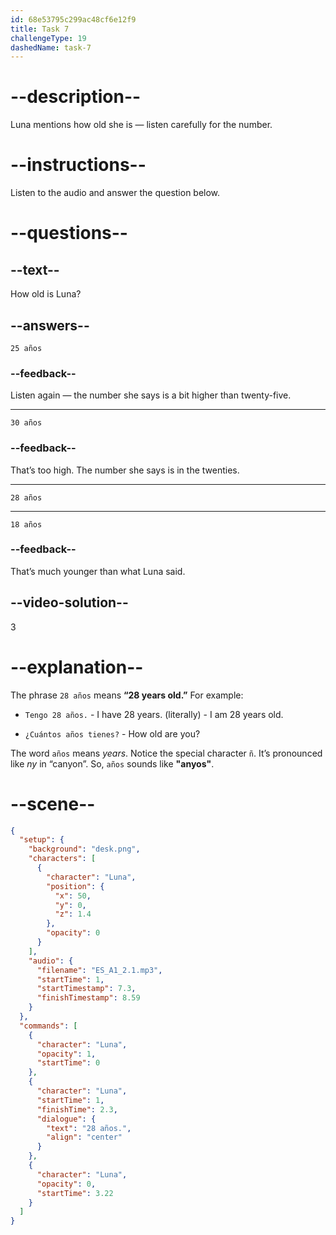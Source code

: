 ```yaml
---
id: 68e53795c299ac48cf6e12f9
title: Task 7
challengeType: 19
dashedName: task-7
---
```


<!-- (audio) Luna: 28 años. -->

# --description--

Luna mentions how old she is — listen carefully for the number.

# --instructions--

Listen to the audio and answer the question below.

# --questions--

## --text--

How old is Luna?

## --answers--

`25 años`

### --feedback--

Listen again — the number she says is a bit higher than twenty-five.

---

`30 años`

### --feedback--

That’s too high. The number she says is in the twenties.

---

`28 años`

---

`18 años`

### --feedback--

That’s much younger than what Luna said.

## --video-solution--

3

# --explanation--

The phrase `28 años` means **“28 years old.”** For example:

- `Tengo 28 años.` - I have 28 years. (literally) - I am 28 years old.

- `¿Cuántos años tienes?` - How old are you?

The word `años` means *years*. Notice the special character `ñ`. It’s pronounced like *ny* in “canyon”. So, `años` sounds like **"anyos"**.

# --scene--

```json
{
  "setup": {
    "background": "desk.png",
    "characters": [
      {
        "character": "Luna",
        "position": {
          "x": 50,
          "y": 0,
          "z": 1.4
        },
        "opacity": 0
      }
    ],
    "audio": {
      "filename": "ES_A1_2.1.mp3",
      "startTime": 1,
      "startTimestamp": 7.3,
      "finishTimestamp": 8.59
    }
  },
  "commands": [
    {
      "character": "Luna",
      "opacity": 1,
      "startTime": 0
    },
    {
      "character": "Luna",
      "startTime": 1,
      "finishTime": 2.3,
      "dialogue": {
        "text": "28 años.",
        "align": "center"
      }
    },
    {
      "character": "Luna",
      "opacity": 0,
      "startTime": 3.22
    }
  ]
}
```

